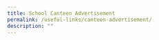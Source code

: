 ```yaml
---
title: School Canteen Advertisement
permalink: /useful-links/canteen-advertisement/
description: ""
---
```

